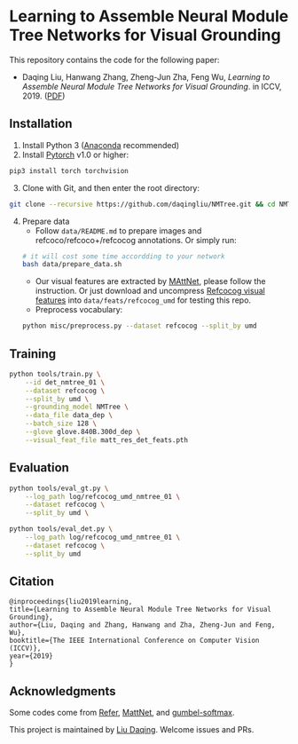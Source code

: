 # Learning to Assemble Neural Module Tree Networks for Visual Grounding

This repository contains the code for the following paper:
- Daqing Liu, Hanwang Zhang, Zheng-Jun Zha, Feng Wu, *Learning to Assemble Neural Module Tree Networks for Visual Grounding*. in ICCV, 2019. ([PDF](https://arxiv.org/pdf/1812.03299))

## Installation
1. Install Python 3 ([Anaconda](https://www.anaconda.com/distribution/) recommended)
2. Install [Pytorch](https://pytorch.org/) v1.0 or higher:
``` sh
pip3 install torch torchvision
```
3. Clone with Git, and then enter the root directory:
``` sh
git clone --recursive https://github.com/daqingliu/NMTree.git && cd NMTree
```
4. Prepare data
    - Follow `data/README.md` to prepare images and refcoco/refcoco+/refcocog annotations. Or simply run:
    ``` sh
    # it will cost some time accordding to your network
    bash data/prepare_data.sh
    ```
    - Our visual features are extracted by [MAttNet](https://github.com/daqingliu/MAttNet), please follow the instruction. Or just download and uncompress [Refcocog visual features](https://drive.google.com/file/d/14JM7XNJKvdDPGzRQ1w9Ru-8-1dW-54Gt/view?usp=sharing) into `data/feats/refcocog_umd` for testing this repo.
    - Preprocess vocabulary:
    ``` sh
    python misc/preprocess.py --dataset refcocog --split_by umd
    ```

## Training
``` sh
python tools/train.py \
    --id det_nmtree_01 \
    --dataset refcocog \
    --split_by umd \
    --grounding_model NMTree \
    --data_file data_dep \
    --batch_size 128 \
    --glove glove.840B.300d_dep \
    --visual_feat_file matt_res_det_feats.pth
```

## Evaluation
``` sh
python tools/eval_gt.py \
    --log_path log/refcocog_umd_nmtree_01 \
    --dataset refcocog \
    --split_by umd \

python tools/eval_det.py \
    --log_path log/refcocog_umd_nmtree_01 \
    --dataset refcocog \
    --split_by umd
```

## Citation
```
@inproceedings{liu2019learning,
title={Learning to Assemble Neural Module Tree Networks for Visual Grounding},
author={Liu, Daqing and Zhang, Hanwang and Zha, Zheng-Jun and Feng, Wu},
booktitle={The IEEE International Conference on Computer Vision (ICCV)},
year={2019}
}
```

## Acknowledgments
Some codes come from [Refer](https://github.com/lichengunc/refer), [MattNet](https://github.com/lichengunc/MAttNet), and [gumbel-softmax](https://github.com/ericjang/gumbel-softmax).

This project is maintained by [Liu Daqing](https://github.com/daqingliu). Welcome issues and PRs.
